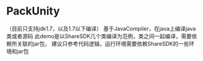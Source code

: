 # PackUnity
（目前只支持jdk1.7，以及1.7以下编译）
基于JavaCompiler，在java上编译java类或者源码
此demo是以ShareSDK几个类编译为范例，类之间一起编译，需要依赖所关联的jar包，
建议只参考代码逻辑，运行环境需要依赖ShareSDK的一些环境和jar包
